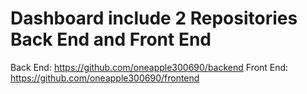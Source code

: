 # Dashboard include 2 Repositories Back End and Front End
Back End: https://github.com/oneapple300690/backend
Front End: https://github.com/oneapple300690/frontend

